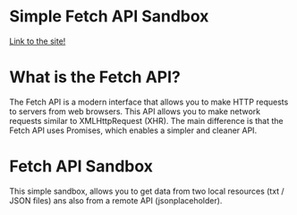 # Simple Fetch API Sandbox

[Link to the site!](https://gonzalo-fuente.github.io/Simple_Fetch_Api_Sandbox/)

# What is the Fetch API?

The Fetch API is a modern interface that allows you to make HTTP requests to servers from web browsers.
This API allows you to make network requests similar to XMLHttpRequest (XHR). The main difference is that the Fetch API uses Promises, which enables a simpler and cleaner API.

# Fetch API Sandbox

This simple sandbox, allows you to get data from two local resources (txt / JSON files) ans also from a remote API (jsonplaceholder).
